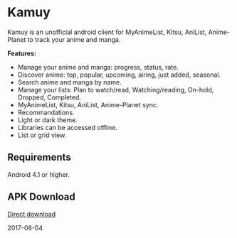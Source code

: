# Kamuy
Kamuy is an unofficial android client for MyAnimeList, Kitsu, AniList, Anime-Planet to track your anime and manga.

**Features:**
* Manage your anime and manga: progress, status, rate.
* Discover anime: top, popular, upcoming, airing, just added, seasonal.
* Search anime and manga by name.
* Manage your lists: Plan to watch/read, Watching/reading, On-hold, Dropped, Completed.
* MyAnimeList, Kitsu, AniList, Anime-Planet sync.
* Recommandations.
* Light or dark theme.
* Libraries can be accessed offline.
* List or grid view.

## Requirements
Android 4.1 or higher.


## APK Download
[Direct download](https://github.com/cylonu87/kamuy/releases)

2017-08-04
